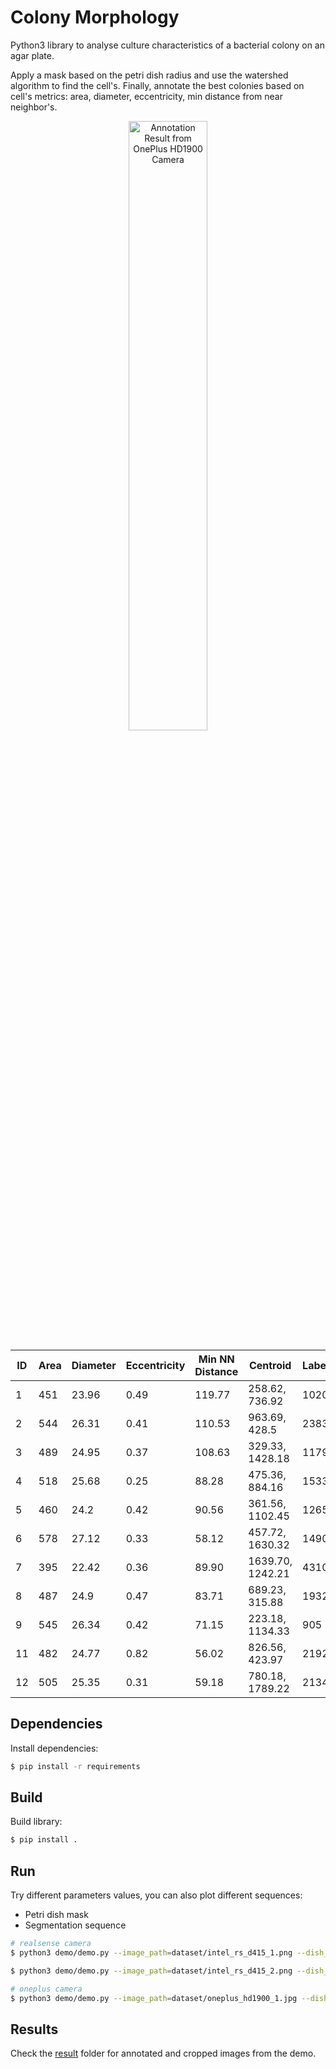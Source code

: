 # Colony Morphology
Python3 library to analyse culture characteristics of a bacterial colony on an agar plate.

Apply a mask based on the petri dish radius and use the watershed algorithm to find the cell's. Finally, annotate the best colonies based on cell's metrics: area, diameter, eccentricity, min distance from near neighbor's.

<p align="center">
  <img src="./result/oneplus_hd1900_1_annotated.png" width="50%" alt="Annotation Result from OnePlus HD1900 Camera"/>
</p>

| ID | Area | Diameter | Eccentricity | Min NN Distance | Centroid         | Label |
|----|------|----------|--------------|-----------------|------------------|-------|
| 1  | 451  | 23.96    | 0.49         | 119.77          | 258.62, 736.92   | 1020  |
| 2  | 544  | 26.31    | 0.41         | 110.53          | 963.69, 428.5    | 2383  |
| 3  | 489  | 24.95    | 0.37         | 108.63          | 329.33, 1428.18  | 1179  |
| 4  | 518  | 25.68    | 0.25         | 88.28           | 475.36, 884.16   | 1533  |
| 5  | 460  | 24.2     | 0.42         | 90.56           | 361.56, 1102.45  | 1265  |
| 6  | 578  | 27.12    | 0.33         | 58.12           | 457.72, 1630.32  | 1490  |
| 7  | 395  | 22.42    | 0.36         | 89.90           | 1639.70, 1242.21 | 4310  |
| 8  | 487  | 24.9     | 0.47         | 83.71           | 689.23, 315.88   | 1932  |
| 9  | 545  | 26.34    | 0.42         | 71.15           | 223.18, 1134.33  | 905   |
| 11 | 482  | 24.77    | 0.82         | 56.02           | 826.56, 423.97   | 2192  |
| 12 | 505  | 25.35    | 0.31         | 59.18           | 780.18, 1789.22  | 2134  |


## Dependencies
Install dependencies:
``` sh
$ pip install -r requirements
```

## Build
Build library:
``` sh
$ pip install .
```

## Run

Try different parameters values, you can also plot different sequences:
- Petri dish mask
- Segmentation sequence

``` sh
# realsense camera
$ python3 demo/demo.py --image_path=dataset/intel_rs_d415_1.png --dish_radius=400 --cell_min_radius=3 --cell_max_radius=10

$ python3 demo/demo.py --image_path=dataset/intel_rs_d415_2.png --dish_radius=400 --cell_min_radius=3 --cell_max_radius=10

# oneplus camera
$ python3 demo/demo.py --image_path=dataset/oneplus_hd1900_1.jpg --dish_radius=1050 --dish_inner_offset=200 --cell_min_radius=6 --cell_max_radius=26

```

## Results
Check the [result](./result) folder for annotated and cropped images from the demo.

